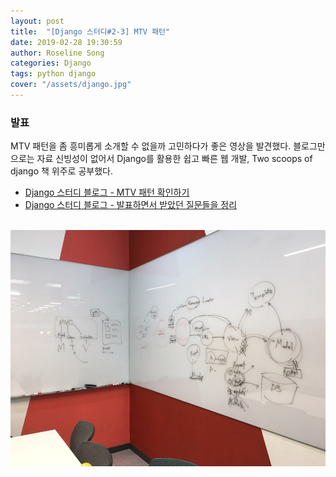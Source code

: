 ```yaml
---
layout: post
title:  "[Django 스터디#2-3] MTV 패턴"
date: 2019-02-28 19:30:59
author: Roseline Song
categories: Django
tags: python django
cover: "/assets/django.jpg"
---
```


### 발표 ​

MTV 패턴을 좀 흥미롭게 소개할 수 없을까 고민하다가 좋은 영상을 발견했다. 블로그만으로는 자료 신빙성이 없어서 Django를 활용한 쉽고 빠른 웹 개발, Two scoops of django 책 위주로 공부했다.

- [Django 스터디 블로그 - MTV 패턴 확인하기](https://djangohy.github.io/MTV)
- [Django 스터디 블로그 - 발표하면서 받았던 질문들을 정리](https://djangohy.github.io/MTV-QA)

<br>

<img src="/assets/images/190228_study.jpg">

<br>
<br>


